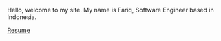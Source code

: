 Hello, welcome to my site. My name is Fariq, Software Engineer based in Indonesia.

<a href="/resume.pdf" target="_blank">Resume</a>